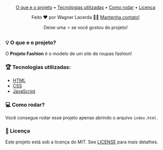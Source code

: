 <p align="center">
  <a href="#-o-que-e-o-projeto">O que e o projeto</a> •
  <a href="#-tecnologias-utilizadas">Tecnologias utilizadas</a> •
  <a href="#-como-rodar">Como rodar</a> •
  <a href="#-licença">Licença</a>
</p>

<p align="center">Feito ❤️ por Wagner Lacerda 👏🏻 <a href="https://www.linkedin.com/in/owagnerlacerda/">Mantenha contato!</a></p>
<p align="center">Deixe uma ⭐️ se você gostou do projeto!</p>

### 💡 O que e o projeto?

O <b>Projeto Fashion</b> é o modelo de um site de roupas fashion!

### 🏆 Tecnologias utilizadas:

- [HTML](https://www.w3.org/html/)
- [CSS](https://www.w3.org/Style/CSS/Overview.en.html)
- [JavaScript](https://www.javascript.com/)

### 💻 Como rodar?

Você consegue rodar esse projeto apenas abrindo o arquivo ```index.html```.

### 🧾 Licença

Este projeto está sob a licença do MIT. See [LICENSE](LICENSE.md) para mais detalhes.